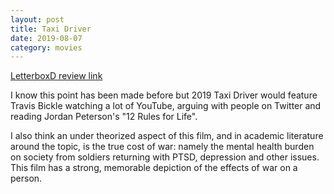 ```yaml
---
layout: post
title: Taxi Driver
date: 2019-08-07
category: movies
---
```

 
[LetterboxD review link](https://letterboxd.com/samarthbhaskar/film/taxi-driver/)

I know this point has been made before but 2019 Taxi Driver would feature Travis Bickle watching a lot of YouTube, arguing with people on Twitter and reading Jordan Peterson's "12 Rules for Life". 

I also think an under theorized aspect of this film, and in academic literature around the topic, is the true cost of war: namely the mental health burden on society from soldiers returning with PTSD, depression and other issues. This film has a strong, memorable depiction of the effects of war on a person.
